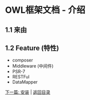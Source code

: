 # OWL框架文档 - 介绍

## 1.1 来由

## 1.2 Feature (特性)

* composer
* Middleware (中间件)
* PSR-7
* RESTFul
* DataMapper

[下一篇: 安装](./02.installation.md) | [返回目录](./00.toc.md)
